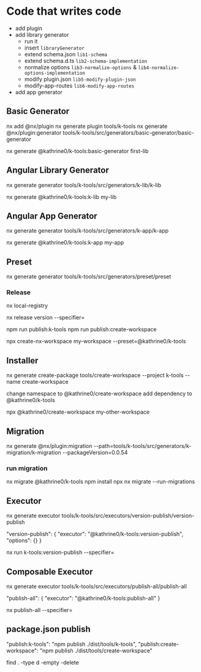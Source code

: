 # Code that writes code

- add plugin
- add library generator
  - run it
  - insert `libraryGenerator`
  - extend schema.json `lib1-schema`
  - extend schema.d.ts `lib2-schema-implementation`
  - normalize options `lib3-normalize-options` & `lib4-normalize-options-implementation`
  - modify plugin.json `lib5-modify-plugin-json`
  - modify-app-routes `lib6-modify-app-routes`
- add app generator

## Basic Generator

nx add @nx/plugin
nx generate plugin tools/k-tools
nx generate @nx/plugin:generator tools/k-tools/src/generators/basic-generator/basic-generator

nx generate @kathrine0/k-tools:basic-generator first-lib

## Angular Library Generator

nx generate generator tools/k-tools/src/generators/k-lib/k-lib

nx generate @kathrine0/k-tools:k-lib my-lib

## Angular App Generator

nx generate generator tools/k-tools/src/generators/k-app/k-app

nx generate @kathrine0/k-tools:k-app my-app

## Preset

nx generate generator tools/k-tools/src/generators/preset/preset

### Release

nx local-registry

nx release version --specifier=

npm run publish:k-tools
npm run publish:create-workspace

npx create-nx-workspace my-workspace --preset=@kathrine0/k-tools

## Installer

nx generate create-package tools/create-workspace --project k-tools --name create-workspace

change namespace to @kathrine0/create-workspace
add dependency to @kathrine0/k-tools

npx @kathrine0/create-workspace my-other-workspace

## Migration

nx generate @nx/plugin:migration --path=tools/k-tools/src/generators/k-migration/k-migration --packageVersion=0.0.54

### run migration

nx migrate @kathrine0/k-tools
npm install
npx nx migrate --run-migrations

## Executor

nx generate executor tools/k-tools/src/executors/version-publish/version-publish

"version-publish": {
  "executor": "@kathrine0/k-tools:version-publish",
  "options": {}
}

nx run k-tools:version-publish --specifier=<version>

## Composable Executor

nx generate executor tools/k-tools/src/executors/publish-all/publish-all

"publish-all": {
  "executor": "@kathrine0/k-tools:publish-all"
}

nx publish-all --specifier=<version>

## package.json publish 

"publish:k-tools": "npm publish ./dist/tools/k-tools",
"publish:create-workspace": "npm publish ./dist/tools/create-workspace"



find . -type d -empty -delete
